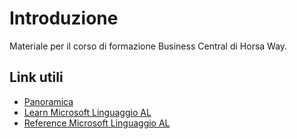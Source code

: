 # Introduzione

Materiale per il corso di formazione Business Central di Horsa Way.


## Link utili
- [Panoramica](https://learn.microsoft.com/it-it/dynamics365/business-central/dev-itpro/developer/devenv-reference-overview)
- [Learn Microsoft Linguaggio AL](https://learn.microsoft.com/it-it/training/paths/application-foundation-al-language/)
- [Reference Microsoft Linguaggio AL](https://learn.microsoft.com/it-it/dynamics365/business-central/dev-itpro/developer/devenv-programming-in-al)
